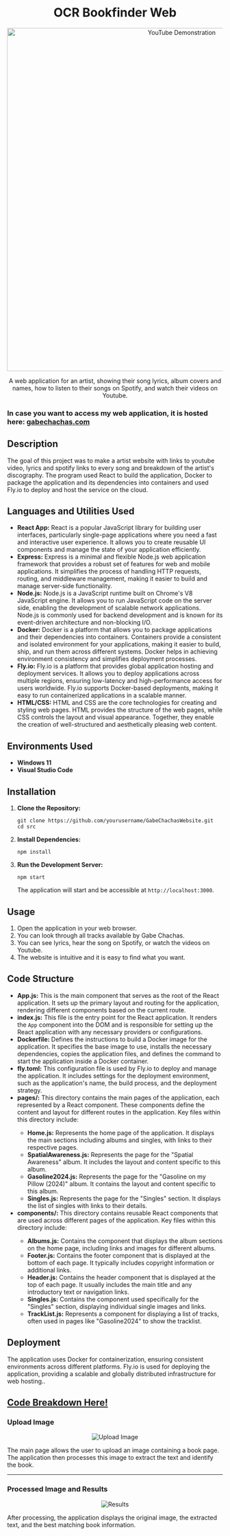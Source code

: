 
<h1 align="center">OCR Bookfinder Web</h1>

<p align="center">
  <a href="https://youtu.be/2IrLdypcxao"><img src="https://i.imgur.com/ETF5sFC.gif" alt="YouTube Demonstration" width="800"></a>
</p>

<p align="center">A web application for an artist, showing their song lyrics, album covers and names, how to listen to their songs on Spotify, and watch their videos on Youtube.</p>

<h3>In case you want to access my web application, it is hosted here: <a href="https://www.gabechachas.com/">gabechachas.com</a></h3>

<h2>Description</h2>
<p>The goal of this project was to make a artist website with links to youtube video, lyrics and spotify links to every song and breakdown of the artist's discography. The program used React to build the application, Docker to package the application and its dependencies into containers and used Fly.io to deploy and host the service on the cloud.</p>

<h2>Languages and Utilities Used</h2>
<ul>
    <li><b>React App:</b> React is a popular JavaScript library for building user interfaces, particularly single-page applications where you need a fast and interactive user experience. It allows you to create reusable UI components and manage the state of your application efficiently.</li>
    <li><b>Express:</b> Express is a minimal and flexible Node.js web application framework that provides a robust set of features for web and mobile applications. It simplifies the process of handling HTTP requests, routing, and middleware management, making it easier to build and manage server-side functionality.</li>
    <li><b>Node.js:</b> Node.js is a JavaScript runtime built on Chrome's V8 JavaScript engine. It allows you to run JavaScript code on the server side, enabling the development of scalable network applications. Node.js is commonly used for backend development and is known for its event-driven architecture and non-blocking I/O.</li>
    <li><b>Docker:</b> Docker is a platform that allows you to package applications and their dependencies into containers. Containers provide a consistent and isolated environment for your applications, making it easier to build, ship, and run them across different systems. Docker helps in achieving environment consistency and simplifies deployment processes.</li>
    <li><b>Fly.io:</b> Fly.io is a platform that provides global application hosting and deployment services. It allows you to deploy applications across multiple regions, ensuring low-latency and high-performance access for users worldwide. Fly.io supports Docker-based deployments, making it easy to run containerized applications in a scalable manner.</li>
    <li><b>HTML/CSS:</b> HTML and CSS are the core technologies for creating and styling web pages. HTML provides the structure of the web pages, while CSS controls the layout and visual appearance. Together, they enable the creation of well-structured and aesthetically pleasing web content.</li>
</ul>


<h2>Environments Used</h2>
<ul>
    <li><b>Windows 11</b></li>
    <li><b>Visual Studio Code</b></li>
</ul>

<h2>Installation</h2>
<ol>
    <li><strong>Clone the Repository:</strong>
        <pre><code>git clone https://github.com/yourusername/GabeChachasWebsite.git
cd src</code></pre>
    </li>
    <li><strong>Install Dependencies:</strong>
        <pre><code>npm install</code></pre>
    </li>
    <li><strong>Run the Development Server:</strong>
        <pre><code>npm start</code></pre>
        The application will start and be accessible at <code>http://localhost:3000</code>.
    </li>
</ol>

<h2>Usage</h2>
<ol>
    <li>Open the application in your web browser.</li>
    <li>You can look through all tracks available by Gabe Chachas.</li>
    <li>You can see lyrics, hear the song on Spotify, or watch the videos on Youtube.</li>
    <li>The website is intuitive and it is easy to find what you want.</li>
</ol>

<h2>Code Structure</h2>
<ul>
    <li><b>App.js:</b> This is the main component that serves as the root of the React application. It sets up the primary layout and routing for the application, rendering different components based on the current route.</li>
    <li><b>index.js:</b> This file is the entry point for the React application. It renders the <code>App</code> component into the DOM and is responsible for setting up the React application with any necessary providers or configurations.</li>
    <li><b>Dockerfile:</b> Defines the instructions to build a Docker image for the application. It specifies the base image to use, installs the necessary dependencies, copies the application files, and defines the command to start the application inside a Docker container.</li>
    <li><b>fly.toml:</b> This configuration file is used by Fly.io to deploy and manage the application. It includes settings for the deployment environment, such as the application's name, the build process, and the deployment strategy.</li>
    <li><b>pages/:</b> This directory contains the main pages of the application, each represented by a React component. These components define the content and layout for different routes in the application. Key files within this directory include:</li>
    <ul>
        <li><b>Home.js:</b> Represents the home page of the application. It displays the main sections including albums and singles, with links to their respective pages.</li>
        <li><b>SpatialAwareness.js:</b> Represents the page for the "Spatial Awareness" album. It includes the layout and content specific to this album.</li>
        <li><b>Gasoline2024.js:</b> Represents the page for the "Gasoline on my Pillow (2024)" album. It contains the layout and content specific to this album.</li>
        <li><b>Singles.js:</b> Represents the page for the "Singles" section. It displays the list of singles with links to their details.</li>
    </ul>
    <li><b>components/:</b> This directory contains reusable React components that are used across different pages of the application. Key files within this directory include:</li>
    <ul>
        <li><b>Albums.js:</b> Contains the component that displays the album sections on the home page, including links and images for different albums.</li>
        <li><b>Footer.js:</b> Contains the footer component that is displayed at the bottom of each page. It typically includes copyright information or additional links.</li>
        <li><b>Header.js:</b> Contains the header component that is displayed at the top of each page. It usually includes the main title and any introductory text or navigation links.</li>
        <li><b>Singles.js:</b> Contains the component used specifically for the "Singles" section, displaying individual single images and links.</li>
        <li><b>TrackList.js:</b> Represents a component for displaying a list of tracks, often used in pages like "Gasoline2024" to show the tracklist.</li>
    </ul>
</ul>

<h2>Deployment</h2>
<p>The application uses Docker for containerization, ensuring consistent environments across different platforms. Fly.io is used for deploying the application, providing a scalable and globally distributed infrastructure for web hosting..</p>

<h2><a href="https://github.com/yourusername/ocr-bookfinder-web/blob/main/READCODE.md">Code Breakdown Here!</a></h2>

<h3>Upload Image</h3>
<p align="center">
    <img src="https://i.imgur.com/xAIAvWD.png" alt="Upload Image">
</p>
<p>The main page allows the user to upload an image containing a book page. The application then processes this image to extract the text and identify the book.</p>

<hr>

<h3>Processed Image and Results</h3>
<p align="center">
    <img src="https://i.imgur.com/bbSfVCY.png" alt="Results">
</p>
<p>After processing, the application displays the original image, the extracted text, and the best matching book information.</p>

